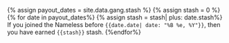 ---
---
{% assign payout_dates = site.data.gang.stash %}
{% assign stash = 0 %}
{% for date in payout_dates%}
{% assign stash = stash| plus: date.stash%}
If you joined the Nameless before `{{date.date| date: "%B %e, %Y"}}`, then you have earned `{{stash}}` stash.
{%endfor%}